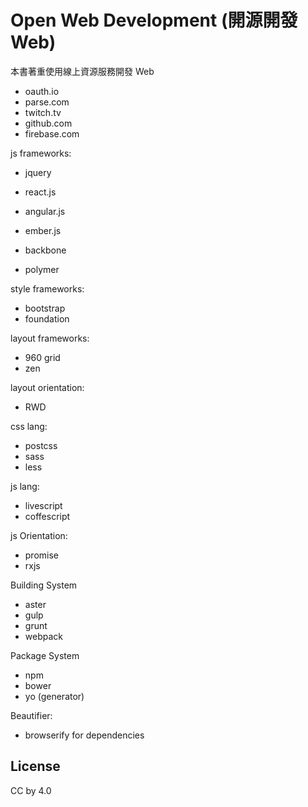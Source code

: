 # Open Web Development (開源開發 Web)

本書著重使用線上資源服務開發 Web

* oauth.io
* parse.com
* twitch.tv
* github.com
* firebase.com

js frameworks:

* jquery

* react.js
* angular.js
* ember.js
* backbone
* polymer

style frameworks:

* bootstrap
* foundation

layout frameworks:

* 960 grid
* zen

layout orientation:

* RWD

css lang:

* postcss
* sass
* less

js lang:

* livescript
* coffescript

js Orientation:

* promise
* rxjs

Building System

* aster
* gulp
* grunt
* webpack

Package System

* npm
* bower
* yo (generator)

Beautifier:

* browserify for dependencies

## License

CC by 4.0
